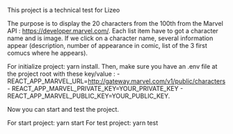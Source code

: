 This project is a technical test for Lizeo

The purpose is to display the 20 characters from the 100th from the Marvel API : https://developer.marvel.com/.
Each list item have to got a character name and is image.
If we click on a character name, several information appear (description, number of appearance in comic, list of the 3 first comucs where he appears).


For initialize project: yarn install. Then, make sure you have an .env file at the project root with these key/value :
    - REACT_APP_MARVEL_URL=http://gateway.marvel.com/v1/public/characters
    - REACT_APP_MARVEL_PRIVATE_KEY=YOUR_PRIVATE_KEY
    - REACT_APP_MARVEL_PUBLIC_KEY=YOUR_PUBLIC_KEY.

Now you can start and test the project.

For start project: yarn start
For test project: yarn test
